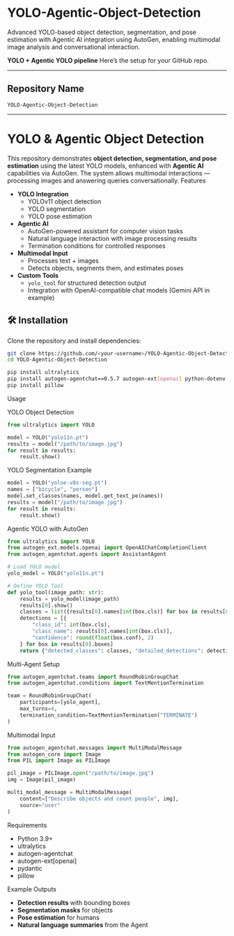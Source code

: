 # YOLO-Agentic-Object-Detection
 Advanced YOLO-based object detection, segmentation, and pose estimation with Agentic AI integration using AutoGen, enabling multimodal image analysis and conversational interaction.

  **YOLO + Agentic YOLO pipeline** 
Here’s the setup for your GitHub repo.

---

## **Repository Name**

`YOLO-Agentic-Object-Detection`

---


# YOLO & Agentic Object Detection

This repository demonstrates **object detection, segmentation, and pose estimation** using the latest YOLO models, enhanced with **Agentic AI** capabilities via AutoGen. The system allows multimodal interactions — processing images and answering queries conversationally.
Features
- **YOLO Integration**
  - YOLOv11 object detection
  - YOLO segmentation
  - YOLO pose estimation
- **Agentic AI**
  - AutoGen-powered assistant for computer vision tasks
  - Natural language interaction with image processing results
  - Termination conditions for controlled responses
- **Multimodal Input**
  - Processes text + images
  - Detects objects, segments them, and estimates poses
- **Custom Tools**
  - `yolo_tool` for structured detection output
  - Integration with OpenAI-compatible chat models (Gemini API in example)

## 🛠 Installation
Clone the repository and install dependencies:
```bash
git clone https://github.com/<your-username>/YOLO-Agentic-Object-Detection.git
cd YOLO-Agentic-Object-Detection

pip install ultralytics
pip install autogen-agentchat==0.5.7 autogen-ext[openai] python-dotenv autogen-core pydantic
pip install pillow
````
 Usage

YOLO Object Detection

```python
from ultralytics import YOLO

model = YOLO("yolo11n.pt")
results = model("/path/to/image.jpg")
for result in results:
    result.show()
```

YOLO Segmentation Example

```python
model = YOLO("yoloe-v8s-seg.pt")
names = ["bicycle", "person"]
model.set_classes(names, model.get_text_pe(names))
results = model("/path/to/image.jpg")
for result in results:
    result.show()
```

 Agentic YOLO with AutoGen

```python
from ultralytics import YOLO
from autogen_ext.models.openai import OpenAIChatCompletionClient
from autogen_agentchat.agents import AssistantAgent

# Load YOLO model
yolo_model = YOLO("yolo11n.pt")

# Define YOLO Tool
def yolo_tool(image_path: str):
    results = yolo_model(image_path)
    results[0].show()
    classes = list({results[0].names[int(box.cls)] for box in results[0].boxes})
    detections = [{
        "class_id": int(box.cls),
        "class_name": results[0].names[int(box.cls)],
        "confidence": round(float(box.conf), 2)
    } for box in results[0].boxes]
    return {"detected_classes": classes, "detailed_detections": detections}
```

 Multi-Agent Setup

```python
from autogen_agentchat.teams import RoundRobinGroupChat
from autogen_agentchat.conditions import TextMentionTermination

team = RoundRobinGroupChat(
    participants=[yolo_agent],
    max_turns=4,
    termination_condition=TextMentionTermination("TERMINATE")
)
```

 Multimodal Input

```python
from autogen_agentchat.messages import MultiModalMessage
from autogen_core import Image
from PIL import Image as PILImage

pil_image = PILImage.open("/path/to/image.jpg")
img = Image(pil_image)

multi_modal_message = MultiModalMessage(
    content=["Describe objects and count people", img],
    source="user"
)
```

 Requirements

* Python 3.9+
* ultralytics
* autogen-agentchat
* autogen-ext\[openai]
* pydantic
* pillow

Example Outputs

* **Detection results** with bounding boxes
* **Segmentation masks** for objects
* **Pose estimation** for humans
* **Natural language summaries** from the Agent

